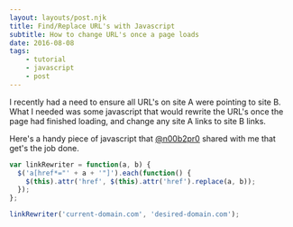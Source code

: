 ```yaml
---
layout: layouts/post.njk
title: Find/Replace URL's with Javascript
subtitle: How to change URL's once a page loads
date: 2016-08-08
tags:
    - tutorial
    - javascript
    - post
---
```


I recently had a need to ensure all URL's on site A were pointing to site B. What I needed was some javascript that would rewrite the URL's once the page had finished loading, and change any site A links to site B links.

Here's a handy piece of javascript that [@n00b2pr0](https://twitter.com/n00b2pr0) shared with me that get's the job done.

``` js
var linkRewriter = function(a, b) {
  $('a[href*="' + a + '"]').each(function() {
    $(this).attr('href', $(this).attr('href').replace(a, b));
  });
};

linkRewriter('current-domain.com', 'desired-domain.com');
```